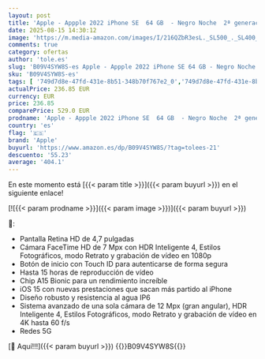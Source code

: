 ```yaml
---
layout: post
title: 'Apple - Appple 2022 iPhone SE  64 GB  - Negro Noche  2ª generación '
date: 2025-08-15 14:30:12
image: 'https://m.media-amazon.com/images/I/216QZbR3esL._SL500_._SL400_.jpg'
comments: true
category: ofertas
author: 'tole.es'
slug: 'B09V4SYW8S-es Apple - Appple 2022 iPhone SE 64 GB - Negro Noche 2ª...'
sku: 'B09V4SYW8S-es'
tags: [ '749d7d8e-47fd-431e-8b51-348b70f767e2_0','749d7d8e-47fd-431e-8b51-348b70f767e2_601','749d7d8e-47fd-431e-8b51-348b70f767e2_6901','749d7d8e-47fd-431e-8b51-348b70f767e2_701','Apple','Arborist Merchandising Root','Comunicación móvil y accesorios','Electrónica','Móviles','Móviles y smartphones libres','Self Service','Special Features Stores','Wireless category page - Apple smartphones','Wireless category page - Smartphones','apple','iphone','🇪🇸', ]
actualPrice: 236.85 EUR
currency: EUR
price: 236.85
comparePrice: 529.0 EUR
prodname: 'Apple - Appple 2022 iPhone SE  64 GB  - Negro Noche  2ª generación '
country: 'es'
flag: '🇪🇸'
brand: 'Apple'
buyurl: 'https://www.amazon.es/dp/B09V4SYW8S/?tag=tolees-21'
descuento: '55.23'
average: '404.1'
---
```


En este momento está [{{< param title >}}]({{< param buyurl >}}) en el siguiente enlace!

[![{{< param prodname >}}]({{< param image >}})]({{< param buyurl >}})

🔎:

- Pantalla Retina HD de 4,7 pulgadas
- Cámara FaceTime HD de 7 Mpx con HDR Inteligente 4, Estilos Fotográficos, modo Retrato y grabación de vídeo en 1080p
- Botón de inicio con Touch ID para autenticarse de forma segura
- Hasta 15 horas de reproducción de vídeo
- Chip A15 Bionic para un rendimiento increíble
- iOS 15 con nuevas prestaciones que sacan más partido al iPhone
- Diseño robusto y resistencia al agua IP6
- Sistema avanzado de una sola cámara de 12 Mpx (gran angular), HDR Inteligente 4, Estilos Fotográficos, modo Retrato y grabación de vídeo en 4K hasta 60 f/s
- Redes 5G

[🛒 Aquí!!!]({{< param buyurl >}})
{{<world>}}B09V4SYW8S{{</world>}}
